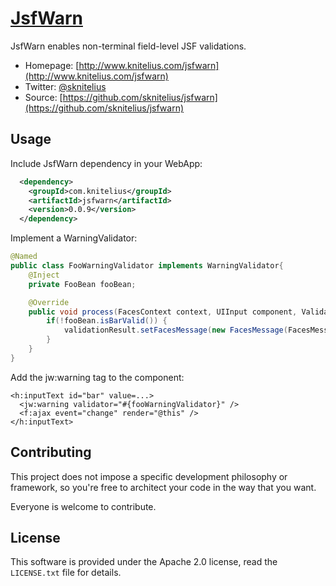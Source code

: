 # [JsfWarn](http://www.knitelius.com/jsfwarn/)

JsfWarn enables non-terminal field-level JSF validations.

* Homepage: [http://www.knitelius.com/jsfwarn](http://www.knitelius.com/jsfwarn)
* Twitter: [@sknitelius](https://twitter.com/sknitelius)
* Source: [https://github.com/sknitelius/jsfwarn](https://github.com/sknitelius/jsfwarn)


## Usage
Include JsfWarn dependency in your WebApp:
```xml
  <dependency>
    <groupId>com.knitelius</groupId>
    <artifactId>jsfwarn</artifactId>
    <version>0.0.9</version>
  </dependency>
```
Implement a WarningValidator:
```java
@Named
public class FooWarningValidator implements WarningValidator{
    @Inject
    private FooBean fooBean;

    @Override
    public void process(FacesContext context, UIInput component, ValidationResult validationResult) {
        if(!fooBean.isBarValid()) {
            validationResult.setFacesMessage(new FacesMessage(FacesMessage.SEVERITY_WARN, "FooBar", "This is a warning."));
        }
    }
}
```

Add the jw:warning tag to the component:
```xhtml
<h:inputText id="bar" value=...>
  <jw:warning validator="#{fooWarningValidator}" />
  <f:ajax event="change" render="@this" />
</h:inputText>
```


## Contributing

This project does not impose a specific development philosophy or
framework, so you're free to architect your code in the way that you want.

Everyone is welcome to contribute.

## License

This software is provided under the  Apache 2.0 license, read the `LICENSE.txt` file for details.
